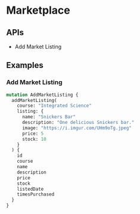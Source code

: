 # Marketplace

## APIs

* Add Market Listing


## Examples

### Add Market Listing
```graphql
mutation AddMarketListing {
  addMarketListing(
    course: "Integrated Science"
    listing: {
      name: "Snickers Bar"
      description: "One delicious Snickers bar."
      image: "https://i.imgur.com/UHm9oTg.jpeg"
      price: 5
      stock: 10
    }
  ) {
    id
    course
    name
    description
    price
    stock
    listedDate
    timesPurchased
  }
}
```
